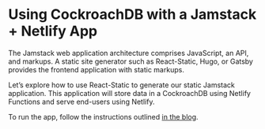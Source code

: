# Using CockroachDB with a Jamstack + Netlify App
The Jamstack web application architecture comprises JavaScript, an API, and markups. A static site generator such as React-Static, Hugo, or Gatsby provides the frontend application with static markups.

Let’s explore how to use React-Static to generate our static Jamstack application. This application will store data in a CockroachDB using Netlify Functions and serve end-users using Netlify.

To run the app, follow the instructions outlined [in the blog]().
